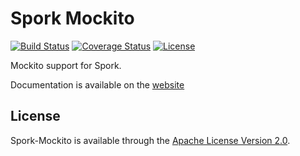 # Spork Mockito
[![Build Status][build-status-svg]][build-status-link]
[![Coverage Status][coverage-svg]][coverage-link]
[![License][license-svg]][license-link]

Mockito support for Spork.

Documentation is available on the [website](https://sporklibrary.github.io/documentation/testing)

## License

Spork-Mockito is available through the [Apache License Version 2.0](http://www.apache.org/licenses/LICENSE-2.0).

[build-status-svg]: http://img.shields.io/travis/SporkLibrary/Spork-Mockito/master.svg?style=flat
[build-status-link]: https://travis-ci.org/SporkLibrary/Spork-Mockito
[license-svg]: https://img.shields.io/badge/license-Apache%202.0-lightgrey.svg?style=flat
[license-link]: https://github.com/SporkLibrary/Spork-Mockito/blob/master/LICENSE
[coverage-svg]: https://coveralls.io/repos/github/SporkLibrary/Spork-Mockito/badge.svg?branch=master
[coverage-link]: https://coveralls.io/github/SporkLibrary/Spork-Mockito?branch=master
